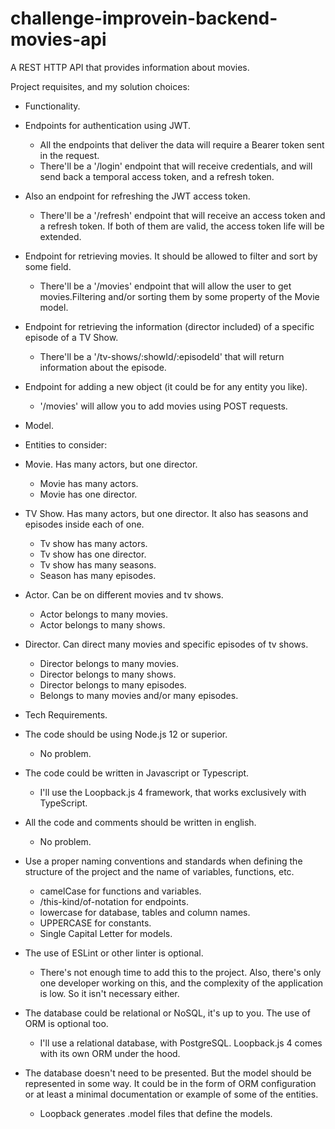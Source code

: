 # challenge-improvein-backend-movies-api
A REST HTTP API that provides information about movies.

Project requisites, and my solution choices:

- Functionality.
- Endpoints for authentication using JWT.
   - All the endpoints that deliver the data will require a Bearer token sent in the request.
   - There'll be a '/login' endpoint that will receive credentials, and will send back a temporal access token, and a refresh token.
- Also an endpoint for refreshing the JWT access token.
   - There'll be a '/refresh' endpoint that will receive an access token and a refresh token. If both of them are valid, the access token life will be extended.
- Endpoint for retrieving movies. It should be allowed to filter and sort by some field.
   - There'll be a '/movies' endpoint that will allow the user to get movies.Filtering and/or sorting them by some property of the Movie model.
- Endpoint for retrieving the information (director included) of a specific episode of a TV Show.
   - There'll be a '/tv-shows/:showId/:episodeId' that will return information about the episode.
- Endpoint for adding a new object (it could be for any entity you like).
   - '/movies' will allow you to add movies using POST requests.

- Model.
- Entities to consider:
- Movie. Has many actors, but one director.
   - Movie has many actors.
   - Movie has one director.
- TV Show. Has many actors, but one director. It also has seasons and episodes inside each of one.
   - Tv show has many actors.
   - Tv show has one director.
   - Tv show has many seasons.
   - Season has many episodes.
- Actor. Can be on different movies and tv shows.
   - Actor belongs to many movies.
   - Actor belongs to many shows.
- Director. Can direct many movies and specific episodes of tv shows.
   - Director belongs to many movies.
   - Director belongs to many shows.
   - Director belongs to many episodes.
   - Belongs to many movies and/or many episodes.

- Tech Requirements.
- The code should be using Node.js 12 or superior.
   - No problem.
- The code could be written in Javascript or Typescript.
   - I'll use the Loopback.js 4 framework, that works exclusively with TypeScript.
- All the code and comments should be written in english.
   - No problem.
- Use a proper naming conventions and standards when defining the structure of the project and the name of variables, functions, etc.
   - camelCase for functions and variables.
   - /this-kind/of-notation for endpoints.
   - lowercase for database, tables and column names.
   - UPPERCASE for constants.
   - Single Capital Letter for models.
- The use of ESLint or other linter is optional.
   - There's not enough time to add this to the project. Also, there's only one developer working on this, and the complexity of the application is low. So it isn't necessary either.
- The database could be relational or NoSQL, it's up to you. The use of ORM is optional too.
   - I'll use a relational database, with PostgreSQL. Loopback.js 4 comes with its own ORM under the hood.
- The database doesn't need to be presented. But the model should be represented in some way. It could be in the form of ORM configuration or at least a minimal documentation or example of some of the entities.
   - Loopback generates .model files that define the models.
